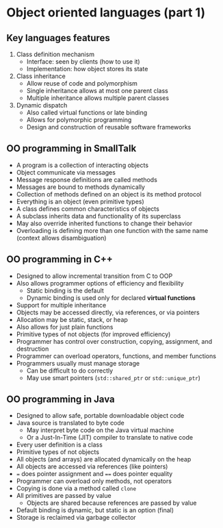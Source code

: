 # Object oriented languages (part 1)

## Key languages features

1) Class definition mechanism
    - Interface: seen by clients (how to use it)
    - Implementation: how object stores its state
2) Class inheritance
    - Allow reuse of code and polymorphism
    - Single inheritance allows at most one parent class
    - Multiple inheritance allows multiple parent classes
3) Dynamic dispatch
    - Also called virtual functions or late binding
    - Allows for polymorphic programming
    - Design and construction of reusable software frameworks

## OO programming in SmallTalk

- A program is a collection of interacting objects
- Object communicate via messages
- Message response definitions are called methods
- Messages are bound to methods dynamically
- Collection of methods defined on an object is its method protocol
- Everything is an object (even primitive types)
- A class defines common characteristics of objects
- A subclass inherits data and functionality of its superclass
- May also override inherited functions to change their behavior
- Overloading is defining more than one function with the same name (context allows disambiguation)

## OO programming in C++

- Designed to allow incremental transition from C to OOP
- Also allows programmer options of efficiency and flexibility
    - Static binding is the default
    - Dynamic binding is used only for declared **virtual functions**
- Support for multiple inheritance
- Objects may be accessed directly, via references, or via pointers
- Allocation may be static, stack, or heap
- Also allows for just plain functions
- Primitive types of not objects (for improved efficiency)
- Programmer has control over construction, copying, assignment, and destruction
- Programmer can overload operators, functions, and member functions
- Programmers usually must manage storage
    - Can be difficult to do correctly
    - May use smart pointers (`std::shared_ptr` or `std::unique_ptr`)

## OO programming in Java

- Designed to allow safe, portable downloadable object code
- Java source is translated to byte code
    - May interpret byte code on the Java virtual machine
    - Or a Just-In-Time (JIT) compiler to translate to native code
- Every user definition is a class
- Primitive types of not objects
- All objects (and arrays) are allocated dynamically on the heap
- All objects are accessed via references (like pointers)
- `=` does pointer assignment and `==` does pointer equality
- Programmer can overload only methods, not operators
- Copying is done via a method called `clone`
- All primitives are passed by value
    - Objects are shared because references are passed by value
- Default binding is dynamic, but static is an option (final)
- Storage is reclaimed via garbage collector